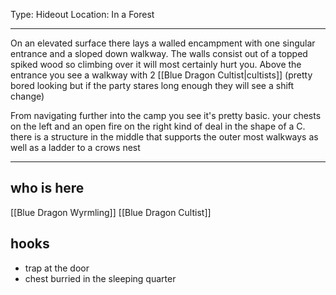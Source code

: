 Type: Hideout
Location: In a Forest

---

On an elevated surface there lays a walled encampment with one singular entrance and a sloped down walkway. The walls consist out of a topped spiked wood so climbing over it will most certainly hurt you. Above the entrance you see a walkway with 2 [[Blue Dragon Cultist|cultists]] (pretty bored looking but if the party stares long enough they will see a shift change)

From navigating further into the camp you see it's pretty basic. your chests on the left and an open fire on the right kind of deal in the shape of a C. there is a structure in the middle that supports the outer most walkways as well as a ladder to a crows nest 

---

## who is here

[[Blue Dragon Wyrmling]]
[[Blue Dragon Cultist]]

## hooks

- trap at the door
- chest burried in the sleeping quarter